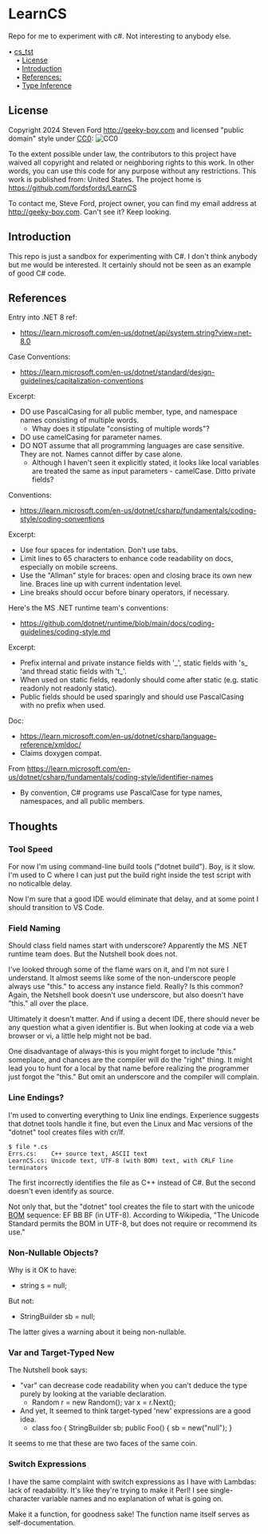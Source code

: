 # LearnCS
Repo for me to experiment with c#.
Not interesting to anybody else.

<!-- mdtoc-start -->
&bull; [cs_tst](#cs_tst)  
&nbsp;&nbsp;&nbsp;&nbsp;&bull; [License](#license)  
&nbsp;&nbsp;&nbsp;&nbsp;&bull; [Introduction](#introduction)  
&nbsp;&nbsp;&nbsp;&nbsp;&bull; [References:](#references)  
&nbsp;&nbsp;&nbsp;&nbsp;&bull; [Type Inference](#type-inference)  
<!-- TOC created by '../mdtoc/mdtoc.pl README.md' (see https://github.com/fordsfords/mdtoc) -->
<!-- mdtoc-end -->

## License

Copyright 2024 Steven Ford http://geeky-boy.com and licensed
"public domain" style under
[CC0](http://creativecommons.org/publicdomain/zero/1.0/): 
![CC0](https://licensebuttons.net/p/zero/1.0/88x31.png "CC0")

To the extent possible under law, the contributors to this project have
waived all copyright and related or neighboring rights to this work.
In other words, you can use this code for any purpose without any
restrictions.  This work is published from: United States.  The project home
is https://github.com/fordsfords/LearnCS

To contact me, Steve Ford, project owner, you can find my email address
at http://geeky-boy.com.  Can't see it?  Keep looking.

## Introduction

This repo is just a sandbox for experimenting with C#.
I don't think anybody but me would be interested.
It certainly should not be seen as an example of good C# code.

## References

Entry into .NET 8 ref:
* https://learn.microsoft.com/en-us/dotnet/api/system.string?view=net-8.0

Case Conventions:
* https://learn.microsoft.com/en-us/dotnet/standard/design-guidelines/capitalization-conventions

Excerpt:
* DO use PascalCasing for all public member, type,
and namespace names consisting of multiple words.
  * Whay does it stipulate "consisting of multiple words"?
* DO use camelCasing for parameter names.
* DO NOT assume that all programming languages are case sensitive.
They are not. Names cannot differ by case alone.
  * Although I haven't seen it explicitly stated, it looks like local
variables are treated the same as input parameters - camelCase.
Ditto private fields?

Conventions:
* https://learn.microsoft.com/en-us/dotnet/csharp/fundamentals/coding-style/coding-conventions

Excerpt:
* Use four spaces for indentation. Don't use tabs.
* Limit lines to 65 characters to enhance code readability on docs,
especially on mobile screens.
* Use the "Allman" style for braces:
open and closing brace its own new line.
Braces line up with current indentation level.
* Line breaks should occur before binary operators, if necessary.

Here's the MS .NET runtime team's conventions:
* https://github.com/dotnet/runtime/blob/main/docs/coding-guidelines/coding-style.md

Excerpt:
* Prefix internal and private instance fields with '\_',
static fields with 's\_ 'and thread static fields with 't\_'.
* When used on static fields, readonly should come after static (e.g. static readonly not readonly static).
* Public fields should be used sparingly and should use PascalCasing with no prefix when used.

Doc:
*  https://learn.microsoft.com/en-us/dotnet/csharp/language-reference/xmldoc/
* Claims doxygen compat.

From https://learn.microsoft.com/en-us/dotnet/csharp/fundamentals/coding-style/identifier-names
* By convention, C# programs use PascalCase for type names, namespaces,
and all public members. 

## Thoughts

### Tool Speed

For now I'm using command-line build tools ("dotnet build").
Boy, is it slow.
I'm used to C where I can just put the build right inside the test script
with no noticalble delay.

Now I'm sure that a good IDE would eliminate that delay,
and at some point I should transition to VS Code.

### Field Naming

Should class field names start with underscore?
Apparently the MS .NET runtime team does.
But the Nutshell book does not.

I've looked through some of the flame wars on it,
and I'm not sure I understand.
It almost seems like some of the non-underscore people always use
"this." to access any instance field.
Really? Is this common?
Again, the Netshell book doesn't use underscore,
but also doesn't have "this." all over the place.

Ultimately it doesn't matter.
And if using a decent IDE, there should never be any question what
a given identifier is.
But when looking at code via a web browser or vi,
a little help might not be bad.

One disadvantage of always-this is you might forget to include "this."
someplace, and chances are the compiler will do the "right" thing.
It might lead you to hunt for a local by that name before realizing the
programmer just forgot the "this."
But omit an underscore and the compiler will complain.

### Line Endings?

I'm used to converting everything to Unix line endings.
Experience suggests that dotnet tools handle it fine,
but even the Linux and Mac versions of the "dotnet" tool creates files with
cr/lf.

````
$ file *.cs
Errs.cs:    C++ source text, ASCII text
LearnCS.cs: Unicode text, UTF-8 (with BOM) text, with CRLF line terminators
````

The first incorrectly identifies the file as C++ instead of C#.
But the second doesn't even identify as source.

Not only that, but the "dotnet" tool creates the file to start with the
unicode [BOM](https://en.wikipedia.org/wiki/Byte_order_mark) sequence: EF BB BF
(in UTF-8).
According to Wikipedia, 
"The Unicode Standard permits the BOM in UTF-8,
but does not require or recommend its use."

### Non-Nullable Objects?

Why is it OK to have:
* string s = null;

But not:
* StringBuilder sb = null;

The latter gives a warning about it being non-nullable.

### Var and Target-Typed New

The Nutshell book says:
* "var" can decrease code readability when you can't deduce the type
purely by looking at the variable declaration.
  * Random r = new Random();  var x = r.Next();
* And yet, It seemed to think target-typed 'new' expressions are a good idea.
  * class foo { StringBuilder sb; public Foo() { sb = new("null"); }

It seems to me that these are two faces of the same coin.

### Switch Expressions

I have the same complaint with switch expressions as I have with Lambdas:
lack of readability.
It's like they're trying to make it Perl!
I see single-character variable names and no explanation of what is going on.

Make it a function, for goodness sake!
The function name itself serves as self-documentation.
